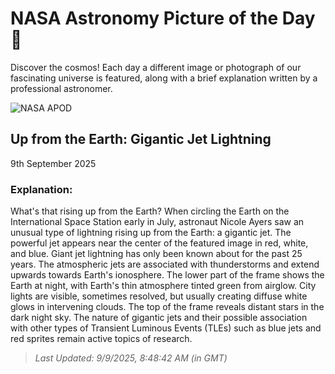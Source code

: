 
  # NASA Astronomy Picture of the Day 🌌

  Discover the cosmos! Each day a different image or photograph of our fascinating universe is featured, along with a brief explanation written by a professional astronomer.

![NASA APOD](https://apod.nasa.gov/apod/image/2509/JetIss_nasa_6604.jpg)

## Up from the Earth: Gigantic Jet Lightning

9th September 2025

### Explanation: 

What's that rising up from the Earth? When circling the Earth on the International Space Station early in July, astronaut Nicole Ayers saw an unusual type of lightning rising up from the Earth: a gigantic jet. The powerful jet appears near the center of the featured image in red, white, and blue. Giant jet lightning has only been known about for the past 25 years. The atmospheric jets are associated with thunderstorms and extend upwards towards Earth's ionosphere.  The lower part of the frame shows the Earth at night, with Earth's thin atmosphere tinted green from airglow. City lights are visible, sometimes resolved, but usually creating diffuse white glows in intervening clouds.  The top of the frame reveals distant stars in the dark night sky. The nature of gigantic jets and their possible association with other types of Transient Luminous Events (TLEs) such as blue jets and red sprites remain active topics of research.

> _Last Updated: 9/9/2025, 8:48:42 AM (in GMT)_
